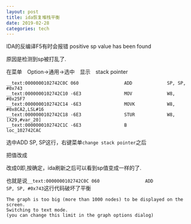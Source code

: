 ```yaml
---
layout: post  
title: ida恢复堆栈平衡
date: 2019-02-28
categories: tech  
---
```



IDA的反编译F5有时会报错 positive sp value has been found

原因是检测到sp被打乱了.

在菜单　Option->通用->选中　显示　stack pointer

```
__text:0000000102742C0C 060                 ADD             SP, SP, #0x743
__text:0000000102742C10 -6E3                MOV             W8, #0x25F7
__text:0000000102742C14 -6E3                MOVK            W8, #0x8CA2,LSL#16
__text:0000000102742C18 -6E3                STUR            W8, [X29,#var_20]
__text:0000000102742C1C -6E3                B               loc_102742CAC
```

选中ADD             SP, SP这行，右键菜单`change stack pointer`之后

把值改成

改成0即,按确定，ida刷新之后可以看到sp值变成一样的了.

也就是说`__text:0000000102742C0C 060                 ADD             SP, SP, #0x743`这行代码破坏了平衡





```
The graph is too big (more than 1000 nodes) to be displayed on the screen.
Switching to text mode.
(you can change this limit in the graph options dialog)
```

